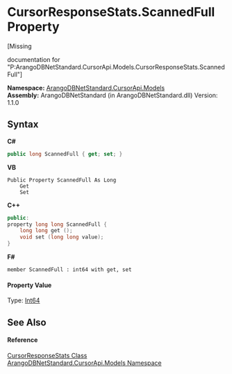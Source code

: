 # CursorResponseStats.ScannedFull Property 
 

\[Missing <summary> documentation for "P:ArangoDBNetStandard.CursorApi.Models.CursorResponseStats.ScannedFull"\]

**Namespace:**&nbsp;<a href="35799343-7a53-6c3b-95d1-21ff990d1b8b">ArangoDBNetStandard.CursorApi.Models</a><br />**Assembly:**&nbsp;ArangoDBNetStandard (in ArangoDBNetStandard.dll) Version: 1.1.0

## Syntax

**C#**<br />
``` C#
public long ScannedFull { get; set; }
```

**VB**<br />
``` VB
Public Property ScannedFull As Long
	Get
	Set
```

**C++**<br />
``` C++
public:
property long long ScannedFull {
	long long get ();
	void set (long long value);
}
```

**F#**<br />
``` F#
member ScannedFull : int64 with get, set

```


#### Property Value
Type: <a href="https://docs.microsoft.com/dotnet/api/system.int64" target="_blank" rel="noopener noreferrer">Int64</a>

## See Also


#### Reference
<a href="76e3e3ae-a0b6-6c69-5b65-e60a08a11f41">CursorResponseStats Class</a><br /><a href="35799343-7a53-6c3b-95d1-21ff990d1b8b">ArangoDBNetStandard.CursorApi.Models Namespace</a><br />